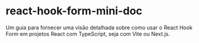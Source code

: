 # react-hook-form-mini-doc
Um guia para fornecer uma visão detalhada sobre como usar o React Hook Form em projetos React com TypeScript, seja com Vite ou Next.js.
